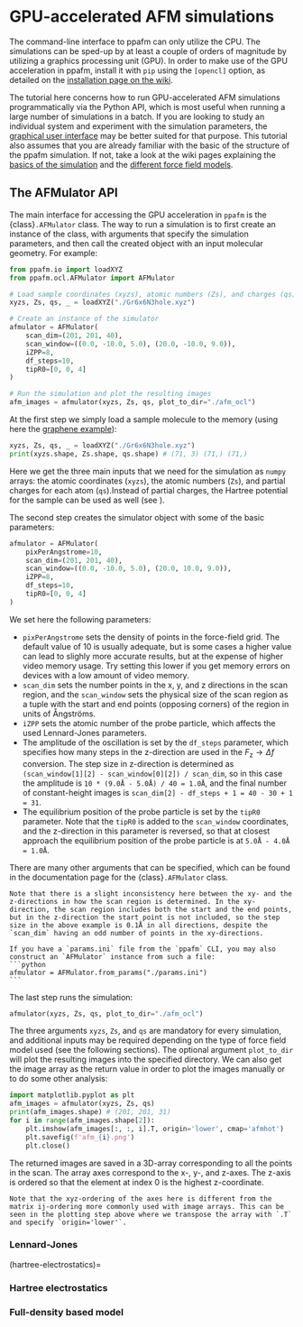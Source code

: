 # GPU-accelerated AFM simulations

The command-line interface to ppafm can only utilize the CPU.
The simulations can be sped-up by at least a couple of orders of magnitude by utilizing a graphics processing unit (GPU).
In order to make use of the GPU acceleration in ppafm, install it with `pip` using the `[opencl]` option, as detailed on the  [installation page on the wiki](https://github.com/Probe-Particle/ppafm/wiki/Install-ppafm).

The tutorial here concerns how to run GPU-accelerated AFM simulations programmatically via the Python API, which is most useful when running a large number of simulations in a batch.
If you are looking to study an individual system and experiment with the simulation parameters, the [graphical user interface](https://github.com/Probe-Particle/ppafm/wiki/PPAFM-GUI)
may be better suited for that purpose.
This tutorial also assumes that you are already familiar with the basic of the structure of the ppafm simulation. If not, take a look at the wiki pages explaining the [basics of the simulation](https://github.com/Probe-Particle/ppafm/wiki#probe-particle-model) and the [different force field models](https://github.com/Probe-Particle/ppafm/wiki/Forces).

## The AFMulator API

The main interface for accessing the GPU acceleration in `ppafm` is the {class}`.AFMulator` class. The way to run a simulation is to first create an instance of the class, with arguments that specify the simulation parameters, and then call the created object with an input molecular geometry. For example:
```python
from ppafm.io import loadXYZ
from ppafm.ocl.AFMulator import AFMulator

# Load sample coordinates (xyzs), atomic numbers (Zs), and charges (qs)
xyzs, Zs, qs, _ = loadXYZ("./Gr6x6N3hole.xyz")

# Create an instance of the simulator
afmulator = AFMulator(
    scan_dim=(201, 201, 40),
    scan_window=((0.0, -10.0, 5.0), (20.0, -10.0, 9.0)),
    iZPP=8,
    df_steps=10,
    tipR0=[0, 0, 4]
)

# Run the simulation and plot the resulting images
afm_images = afmulator(xyzs, Zs, qs, plot_to_dir="./afm_ocl")
```

At the first step we simply load a sample molecule to the memory (using here the [graphene example](https://github.com/Probe-Particle/ppafm/tree/main/examples/Graphene)):
```python
xyzs, Zs, qs, _ = loadXYZ("./Gr6x6N3hole.xyz")
print(xyzs.shape, Zs.shape, qs.shape) # (71, 3) (71,) (71,)
```
Here we get the three main inputs that we need for the simulation as `numpy` arrays: the atomic coordinates (`xyzs`), the atomic numbers (`Zs`), and partial charges for each atom (`qs`).Instead of partial charges, the Hartree potential for the sample can be used as well (see [](#hartree-electrostatics)).

The second step creates the simulator object with some of the basic parameters:
```python
afmulator = AFMulator(
    pixPerAngstrome=10,
    scan_dim=(201, 201, 40),
    scan_window=((0.0, -10.0, 5.0), (20.0, 10.0, 9.0)),
    iZPP=8,
    df_steps=10,
    tipR0=[0, 0, 4]
)
```
We set here the following parameters:
- `pixPerAngstrome` sets the density of points in the force-field grid. The default value of 10 is usually adequate, but is some cases a higher value can lead to slighly more accurate results, but at the expense of higher video memory usage. Try setting this lower if you get memory errors on devices with a low amount of video memory.
- `scan_dim` sets the number points in the x, y, and z directions in the scan region, and the `scan_window` sets the physical size of the scan region as a tuple with the start and end points (opposing corners) of the region in units of Ångströms.
- `iZPP` sets the atomic number of the probe particle, which affects the used Lennard-Jones parameters.
- The amplitude of the oscillation is set by the `df_steps` parameter, which specifies how many steps in the z-direction are used in the $F_\mathrm{z} \rightarrow \Delta f$ conversion. The step size in z-direction is determined as `(scan_window[1][2] - scan_window[0][2]) / scan_dim`, so in this case the amplitude is `10 * (9.0Å - 5.0Å) / 40 = 1.0Å`, and the final number of constant-height images is `scan_dim[2] - df_steps + 1 = 40 - 30 + 1 = 31`.
- The equilibrium position of the probe particle is set by the `tipR0` parameter. Note that the `tipR0` is added to the `scan_window` coordinates, and the z-direction in this parameter is reversed, so that at closest approach the equilibrium position of the probe particle is at `5.0Å - 4.0Å = 1.0Å`.

There are many other arguments that can be specified, which can be found in the documentation page for the {class}`.AFMulator` class.

```{note}
Note that there is a slight inconsistency here between the xy- and the z-directions in how the scan region is determined. In the xy-direction, the scan region includes both the start and the end points, but in the z-direction the start point is not included, so the step size in the above example is 0.1Å in all directions, despite the `scan_dim` having an odd number of points in the xy-directions.
```

````{tip}
If you have a `params.ini` file from the `ppafm` CLI, you may also construct an `AFMulator` instance from such a file:
```python
afmulator = AFMulator.from_params("./params.ini")
```
````
The last step runs the simulation:
```python
afmulator(xyzs, Zs, qs, plot_to_dir="./afm_ocl")
```
The three arguments `xyzs`, `Zs`, and `qs` are mandatory for every simulation, and additional inputs may be required depending on the type of force field model used (see the following sections). The optional argument `plot_to_dir` will plot the resulting images into the specified directory. We can also get the image array as the return value in order to plot the images manually or to do some other analysis:
```python
import matplotlib.pyplot as plt
afm_images = afmulator(xyzs, Zs, qs)
print(afm_images.shape) # (201, 201, 31)
for i in range(afm_images.shape[2]):
    plt.imshow(afm_images[:, :, i].T, origin='lower', cmap='afmhot')
    plt.savefig(f'afm_{i}.png')
    plt.close()
```
The returned images are saved in a 3D-array corresponding to all the points in the scan. The array axes correspond to the x-, y-, and z-axes. The z-axis is ordered so that the element at index 0 is the highest z-coordinate.

```{note}
Note that the xyz-ordering of the axes here is different from the matrix ij-ordering more commonly used with image arrays. This can be seen in the plotting step above where we transpose the array with `.T` and specify `origin='lower'`.
```

### Lennard-Jones

(hartree-electrostatics)=
### Hartree electrostatics

### Full-density based model
